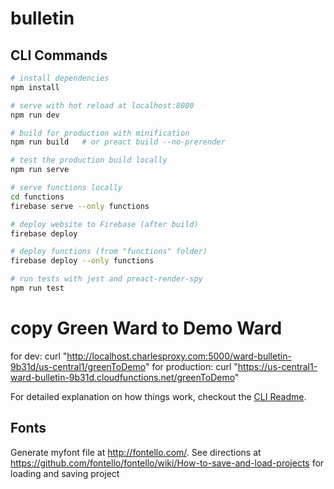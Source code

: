 # bulletin

## CLI Commands

```bash
# install dependencies
npm install

# serve with hot reload at localhost:8080
npm run dev

# build for production with minification
npm run build	# or preact build --no-prerender

# test the production build locally
npm run serve

# serve functions locally
cd functions
firebase serve --only functions

# deploy website to Firebase (after build)
firebase deploy

# deploy functions (from "functions" folder)
firebase deploy --only functions

# run tests with jest and preact-render-spy
npm run test
```

# copy Green Ward to Demo Ward

for dev:
curl "http://localhost.charlesproxy.com:5000/ward-bulletin-9b31d/us-central1/greenToDemo"
for production:
curl "https://us-central1-ward-bulletin-9b31d.cloudfunctions.net/greenToDemo"

For detailed explanation on how things work, checkout the [CLI Readme](https://github.com/developit/preact-cli/blob/master/README.md).

## Fonts

Generate myfont file at http://fontello.com/. See directions at https://github.com/fontello/fontello/wiki/How-to-save-and-load-projects for loading and saving project
